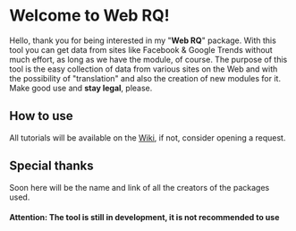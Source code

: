 # Welcome to Web RQ!


Hello, thank you for being interested in my "**Web RQ**" package. With this tool you can get data from sites like Facebook & Google Trends without much effort, as long as we have the module, of course.
The purpose of this tool is the easy collection of data from various sites on the Web and with the possibility of "translation" and also the creation of new modules for it.
Make good use and **stay legal**, please.


## How to use
All tutorials will be available on the [Wiki](https://github.com/backtobasicsdatabrazil/Web-RQ/wiki), if not, consider opening a request.

## Special thanks

Soon here will be the name and link of all the creators of the packages used.


#### Attention: The tool is still in development, it is not recommended to use